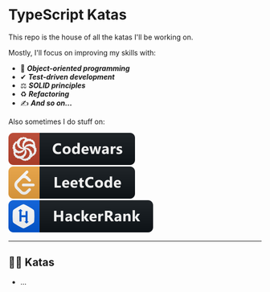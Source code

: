 # TypeScript Katas

This repo is the house of all the katas I'll be working on.  

Mostly, I'll focus on improving my skills with:  

- 🧬 ***Object-oriented programming***
- ✔ ***Test-driven development***
- ⚖ ***SOLID principles***
- ♻ ***Refactoring***
- ✍ ***And so on...***

Also sometimes I do stuff on:  

[![Codewars Logo](./.README/codewars_badge.svg)](https://www.codewars.com/users/renejfc) [![LeetCode Logo](./.README/leetcode_badge.svg)](https://leetcode.com/renejfc/) [![HackerRank Logo](./.README/hackerrank_badge.svg)](https://www.hackerrank.com/renejfc)

----

## 👨‍💻 Katas

- ...
